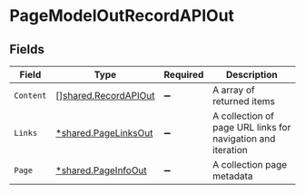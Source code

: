 # PageModelOutRecordAPIOut


## Fields

| Field                                                               | Type                                                                | Required                                                            | Description                                                         |
| ------------------------------------------------------------------- | ------------------------------------------------------------------- | ------------------------------------------------------------------- | ------------------------------------------------------------------- |
| `Content`                                                           | [][shared.RecordAPIOut](../../../pkg/models/shared/recordapiout.md) | :heavy_minus_sign:                                                  | A array of returned items                                           |
| `Links`                                                             | [*shared.PageLinksOut](../../../pkg/models/shared/pagelinksout.md)  | :heavy_minus_sign:                                                  | A collection of page URL links for navigation and iteration         |
| `Page`                                                              | [*shared.PageInfoOut](../../../pkg/models/shared/pageinfoout.md)    | :heavy_minus_sign:                                                  | A collection page metadata                                          |